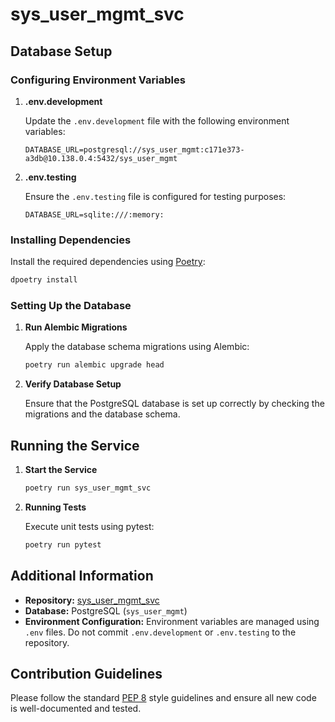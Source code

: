# sys_user_mgmt_svc

## Database Setup

### Configuring Environment Variables

1. **.env.development**

   Update the `.env.development` file with the following environment variables:

   ```env
   DATABASE_URL=postgresql://sys_user_mgmt:c171e373-a3db@10.138.0.4:5432/sys_user_mgmt
   ```

2. **.env.testing**

   Ensure the `.env.testing` file is configured for testing purposes:

   ```env
   DATABASE_URL=sqlite:///:memory:
   ```

### Installing Dependencies

Install the required dependencies using [Poetry](https://python-poetry.org/):

```bash
dpoetry install
```

### Setting Up the Database

1. **Run Alembic Migrations**

   Apply the database schema migrations using Alembic:

   ```bash
   poetry run alembic upgrade head
   ```

2. **Verify Database Setup**

   Ensure that the PostgreSQL database is set up correctly by checking the migrations and the database schema.

## Running the Service

1. **Start the Service**

   ```bash
   poetry run sys_user_mgmt_svc
   ```

2. **Running Tests**

   Execute unit tests using pytest:

   ```bash
   poetry run pytest
   ```

## Additional Information

- **Repository:** [sys_user_mgmt_svc](https://github.com/ian-yc-kim/sys_user_mgmt_svc.git)
- **Database:** PostgreSQL (`sys_user_mgmt`)
- **Environment Configuration:** Environment variables are managed using `.env` files. Do not commit `.env.development` or `.env.testing` to the repository.

## Contribution Guidelines

Please follow the standard [PEP 8](https://pep8.org/) style guidelines and ensure all new code is well-documented and tested.
